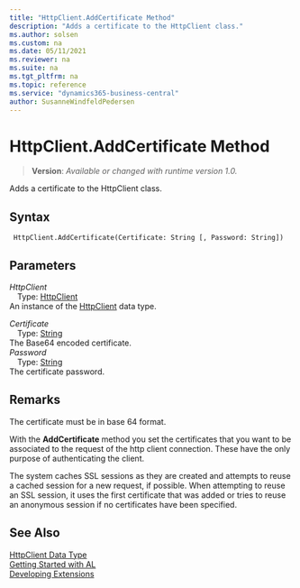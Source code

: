 ```yaml
---
title: "HttpClient.AddCertificate Method"
description: "Adds a certificate to the HttpClient class."
ms.author: solsen
ms.custom: na
ms.date: 05/11/2021
ms.reviewer: na
ms.suite: na
ms.tgt_pltfrm: na
ms.topic: reference
ms.service: "dynamics365-business-central"
author: SusanneWindfeldPedersen
---
```

[//]: # (START>DO_NOT_EDIT)
[//]: # (IMPORTANT:Do not edit any of the content between here and the END>DO_NOT_EDIT.)
[//]: # (Any modifications should be made in the .xml files in the ModernDev repo.)
# HttpClient.AddCertificate Method
> **Version**: _Available or changed with runtime version 1.0._

Adds a certificate to the HttpClient class.


## Syntax
```
 HttpClient.AddCertificate(Certificate: String [, Password: String])
```
## Parameters
*HttpClient*  
&emsp;Type: [HttpClient](httpclient-data-type.md)  
An instance of the [HttpClient](httpclient-data-type.md) data type.

*Certificate*  
&emsp;Type: [String](../string/string-data-type.md)  
The Base64 encoded certificate.  
*Password*  
&emsp;Type: [String](../string/string-data-type.md)  
The certificate password.  



[//]: # (IMPORTANT: END>DO_NOT_EDIT)

## Remarks
The certificate must be in base 64 format.

With the **AddCertificate** method you set the certificates that you want to be associated to the request of the http client connection. These have the only purpose of authenticating the client.

The system caches SSL sessions as they are created and attempts to reuse a cached session for a new request, if possible. When attempting to reuse an SSL session, it uses the first certificate that was added or tries to reuse an anonymous session if no certificates have been specified.


## See Also

[HttpClient Data Type](httpclient-data-type.md)  
[Getting Started with AL](../../devenv-get-started.md)  
[Developing Extensions](../../devenv-dev-overview.md)